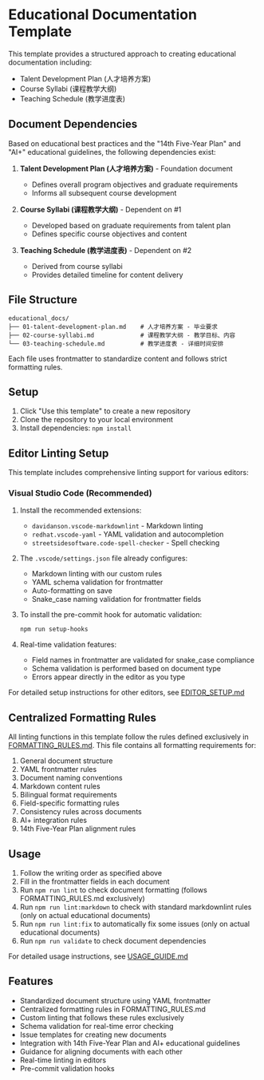 # Educational Documentation Template

This template provides a structured approach to creating educational documentation including:
- Talent Development Plan (人才培养方案)
- Course Syllabi (课程教学大纲)
- Teaching Schedule (教学进度表)

## Document Dependencies

Based on educational best practices and the "14th Five-Year Plan" and "AI+" educational guidelines, the following dependencies exist:

1. **Talent Development Plan (人才培养方案)** - Foundation document
   - Defines overall program objectives and graduate requirements
   - Informs all subsequent course development

2. **Course Syllabi (课程教学大纲)** - Dependent on #1
   - Developed based on graduate requirements from talent plan
   - Defines specific course objectives and content

3. **Teaching Schedule (教学进度表)** - Dependent on #2
   - Derived from course syllabi
   - Provides detailed timeline for content delivery

## File Structure

```
educational_docs/
├── 01-talent-development-plan.md    # 人才培养方案 - 毕业要求
├── 02-course-syllabi.md             # 课程教学大纲 - 教学目标、内容
└── 03-teaching-schedule.md          # 教学进度表 - 详细时间安排
```

Each file uses frontmatter to standardize content and follows strict formatting rules.

## Setup

1. Click "Use this template" to create a new repository
2. Clone the repository to your local environment
3. Install dependencies: `npm install`

## Editor Linting Setup

This template includes comprehensive linting support for various editors:

### Visual Studio Code (Recommended)

1. Install the recommended extensions:
   - `davidanson.vscode-markdownlint` - Markdown linting
   - `redhat.vscode-yaml` - YAML validation and autocompletion
   - `streetsidesoftware.code-spell-checker` - Spell checking

2. The `.vscode/settings.json` file already configures:
   - Markdown linting with our custom rules
   - YAML schema validation for frontmatter
   - Auto-formatting on save
   - Snake_case naming validation for frontmatter fields

3. To install the pre-commit hook for automatic validation:
   ```bash
   npm run setup-hooks
   ```

4. Real-time validation features:
   - Field names in frontmatter are validated for snake_case compliance
   - Schema validation is performed based on document type
   - Errors appear directly in the editor as you type

For detailed setup instructions for other editors, see [EDITOR_SETUP.md](EDITOR_SETUP.md)

## Centralized Formatting Rules

All linting functions in this template follow the rules defined exclusively in [FORMATTING_RULES.md](FORMATTING_RULES.md). This file contains all formatting requirements for:

1. General document structure
2. YAML frontmatter rules
3. Document naming conventions
4. Markdown content rules
5. Bilingual format requirements
6. Field-specific formatting rules
7. Consistency rules across documents
8. AI+ integration rules
9. 14th Five-Year Plan alignment rules

## Usage

1. Follow the writing order as specified above
2. Fill in the frontmatter fields in each document
3. Run `npm run lint` to check document formatting (follows FORMATTING_RULES.md exclusively)
4. Run `npm run lint:markdown` to check with standard markdownlint rules (only on actual educational documents)
5. Run `npm run lint:fix` to automatically fix some issues (only on actual educational documents)
6. Run `npm run validate` to check document dependencies

For detailed usage instructions, see [USAGE_GUIDE.md](USAGE_GUIDE.md)

## Features

- Standardized document structure using YAML frontmatter
- Centralized formatting rules in FORMATTING_RULES.md
- Custom linting that follows these rules exclusively
- Schema validation for real-time error checking
- Issue templates for creating new documents
- Integration with 14th Five-Year Plan and AI+ educational guidelines
- Guidance for aligning documents with each other
- Real-time linting in editors
- Pre-commit validation hooks